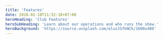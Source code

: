 ```yaml
---
title: 'Features'
date: 2018-02-10T11:52:18+07:00
heroHeading: 'Club Features'
heroSubHeading: 'Learn about our operations and who runs the show.'
heroBackground: 'https://source.unsplash.com/eluzJSfkNCk/1600x400'
---
```

